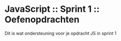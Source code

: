 # JavaScript :: Sprint 1 :: Oefenopdrachten

Dit is wat ondersteuning voor je opdracht JS in sprint 1
